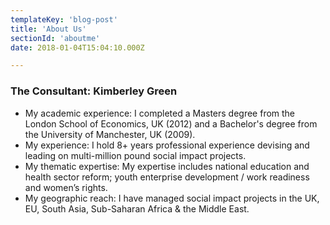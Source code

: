 ```yaml
---
templateKey: 'blog-post'
title: 'About Us'
sectionId: 'aboutme'
date: 2018-01-04T15:04:10.000Z

---
```


### The Consultant: Kimberley Green
* My academic experience: I completed a Masters degree from the London School of Economics, UK (2012) and a Bachelor's degree from the University of Manchester, UK (2009).
* My experience: I hold 8+ years professional experience devising and leading on multi-million pound social impact projects.
* My thematic expertise: My expertise includes national education and health sector reform; youth enterprise development / work readiness and women’s rights.
* My geographic reach: I have managed social impact projects in the UK, EU, South Asia, Sub-Saharan Africa & the Middle East.


